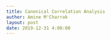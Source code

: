 ```yaml
---
title: Canonical Correlation Analysis
author: Amine M'Charrak
layout: post
date: 2019-12-31 4:00:00
---
```

